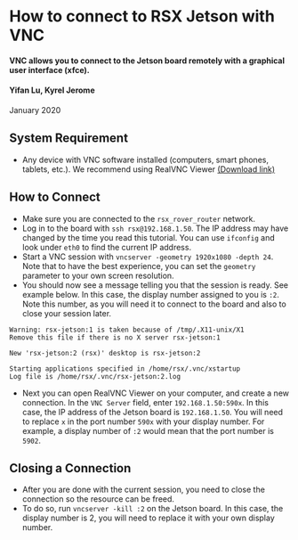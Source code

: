 # How to connect to RSX Jetson with VNC

#### VNC allows you to connect to the Jetson board remotely with a graphical user interface (xfce). 

#### Yifan Lu, Kyrel Jerome

January 2020

## System Requirement
- Any device with VNC software installed (computers, smart phones, tablets, etc.). We recommend using RealVNC Viewer [(Download link)](https://www.realvnc.com/en/connect/download/viewer/)

## How to Connect
- Make sure you are connected to the `rsx_rover_router` network. 
- Log in to the board with `ssh rsx@192.168.1.50`. The IP address may have changed by the time you read this tutorial. You can use `ifconfig` and look under `eth0` to find the current IP address. 
- Start a VNC session with `vncserver -geometry 1920x1080 -depth 24`. Note that to have the best experience, you can set the `geometry` parameter to your own screen resolution. 
- You should now see a message telling you that the session is ready. See example below. In this case, the display number assigned to you is `:2`. Note this number, as you will need it to connect to the board and also to close your session later. 
```
Warning: rsx-jetson:1 is taken because of /tmp/.X11-unix/X1
Remove this file if there is no X server rsx-jetson:1

New 'rsx-jetson:2 (rsx)' desktop is rsx-jetson:2

Starting applications specified in /home/rsx/.vnc/xstartup
Log file is /home/rsx/.vnc/rsx-jetson:2.log
```
- Next you can open RealVNC Viewer on your computer, and create a new connection. In the `VNC Server` field, enter `192.168.1.50:590x`. In this case, the IP address of the Jetson board is `192.168.1.50`. You will need to replace `x` in the port number `590x` with your display number. For example, a display number of `:2` would mean that the port number is `5902`. 

## Closing a Connection
- After you are done with the current session, you need to close the connection so the resource can be freed. 
- To do so, run `vncserver -kill :2` on the Jetson board. In this case, the display number is 2, you will need to replace it with your own display number. 
